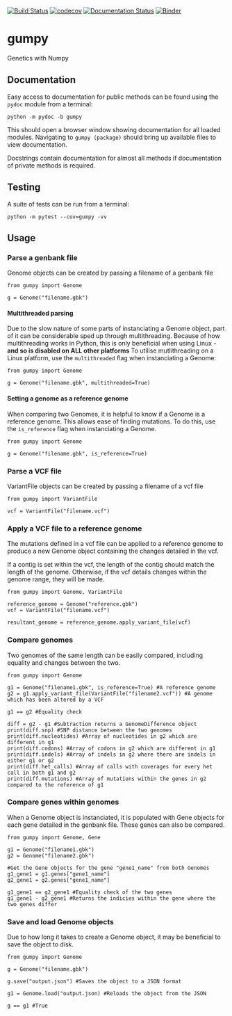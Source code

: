 [![Build Status](https://travis-ci.com/philipwfowler/gumpy.svg?token=mdmaR7M8Ch8xBhLvrfyg&branch=master)](https://travis-ci.com/philipwfowler/gumpy) [![codecov](https://codecov.io/gh/philipwfowler/gumpy/branch/master/graph/badge.svg)](https://codecov.io/gh/philipwfowler/gumpy) [![Documentation Status](https://readthedocs.org/projects/gumpy/badge/?version=latest)](https://gumpy.readthedocs.io/en/latest/?badge=latest) [![Binder](https://mybinder.org/badge_logo.svg)](https://mybinder.org/v2/gh/philipwfowler/gumpy/master)

# gumpy
Genetics with Numpy

## Documentation
Easy access to documentation for public methods can be found using the `pydoc` module from a terminal:
```
python -m pydoc -b gumpy
```
This should open a browser window showing documentation for all loaded modules. Navigating to `gumpy (package)` should bring up available files to view documentation.

Docstrings contain documentation for almost all methods if documentation of private methods is required.

## Testing
A suite of tests can be run from a terminal:
```
python -m pytest --cov=gumpy -vv
```

## Usage
### Parse a genbank file
Genome objects can be created by passing a filename of a genbank file
```
from gumpy import Genome

g = Genome("filename.gbk")
```

#### Multithreaded parsing
Due to the slow nature of some parts of instanciating a Genome object, part of it can be considerable sped up through multithreading.
Because of how multithreading works in Python, this is only beneficial when using Linux - **and so is disabled on ALL other platforms** 
To utilise mutlithreading on a Linux platform, use the `multithreaded` flag when instanciating a Genome:
```
from gumpy import Genome

g = Genome("filename.gbk", multithreaded=True)
```

#### Setting a genome as a reference genome
When comparing two Genomes, it is helpful to know if a Genome is a reference genome.
This allows ease of finding mutations. To do this, use the `is_reference` flag when instanciating a Genome.
```
from gumpy import Genome

g = Genome("filename.gbk", is_reference=True)
```

### Parse a VCF file
VariantFile objects can be created by passing a filename of a vcf file
```
from gumpy import VariantFile

vcf = VariantFile("filename.vcf")
```

### Apply a VCF file to a reference genome
The mutations defined in a vcf file can be applied to a reference genome to produce a new Genome object containing the changes detailed in the vcf.

If a contig is set within the vcf, the length of the contig should match the length of the genome. Otherwise, if the vcf details changes within the genome range, they will be made.
```
from gumpy import Genome, VariantFile

reference_genome = Genome("reference.gbk")
vcf = VariantFile("filename.vcf")

resultant_genome = reference_genome.apply_variant_file(vcf)
```

### Compare genomes
Two genomes of the same length can be easily compared, including equality and changes between the two.
```
from gumpy import Genome

g1 = Genome("filename1.gbk", is_reference=True) #A reference genome
g2 = g1.apply_variant_file(VariantFile("filename2.vcf")) #A genome which has been altered by a VCF

g1 == g2 #Equality check

diff = g2 - g1 #Subtraction returns a GenomeDifference object
print(diff.snp) #SNP distance between the two genomes
print(diff.nucleotides) #Array of nucleotides in g2 which are different in g1
print(diff.codons) #Array of codons in g2 which are different in g1
print(diff.indels) #Array of indels in g2 where there are indels in either g1 or g2
print(diff.het_calls) #Array of calls with coverages for every het call in both g1 and g2
print(diff.mutations) #Array of mutations within the genes in g2 compared to the reference of g1
```

### Compare genes within genomes
When a Genome object is instanciated, it is populated with Gene objects for each gene detailed in the genbank file.
These genes can also be compared.
```
from gumpy import Genome, Gene

g1 = Genome("filename1.gbk")
g2 = Genome("filename2.gbk")

#Get the Gene objects for the gene "gene1_name" from both Genomes
g1_gene1 = g1.genes["gene1_name"]
g2_gene1 = g2.genes["gene1_name"]

g1_gene1 == g2_gene1 #Equality check of the two genes
g1_gene1 - g2_gene1 #Returns the indicies within the gene where the two genes differ
```

### Save and load Genome objects
Due to how long it takes to create a Genome object, it may be beneficial to save the object to disk.
```
from gumpy import Genome

g = Genome("filename.gbk")

g.save("output.json") #Saves the object to a JSON format

g1 = Genome.load("output.json) #Reloads the object from the JSON

g == g1 #True
```

